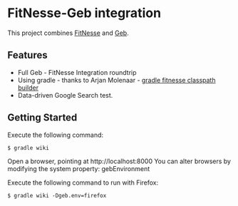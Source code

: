 FitNesse-Geb integration
========================
This project combines [FitNesse](http://www.fitnesse.org) and [Geb](http://www.gebish.org/).

Features
--------

* Full Geb - FitNesse Integration roundtrip
* Using gradle - thanks to Arjan Molenaar - [gradle fitnesse classpath builder](https://github.com/amolenaar/gradle-fitnesse-classpath-builder)
* Data-driven Google Search test.

Getting Started
---------------

Execute the following command:

	$ gradle wiki

Open a browser, pointing at http://localhost:8000
You can alter browsers by modifying the system property: gebEnvironment

Execute the following command to run with Firefox:

    $ gradle wiki -Dgeb.env=firefox
    
 

